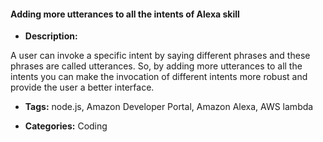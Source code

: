 #### Adding more utterances to all the intents of Alexa skill

- **Description:**

A user can invoke a specific intent by saying different phrases and these phrases are called utterances. So, by adding more utterances to all the intents you can make the invocation of different intents more robust and provide the user a better interface.

- **Tags:**  node.js, Amazon Developer Portal, Amazon Alexa, AWS lambda

- **Categories:** Coding
